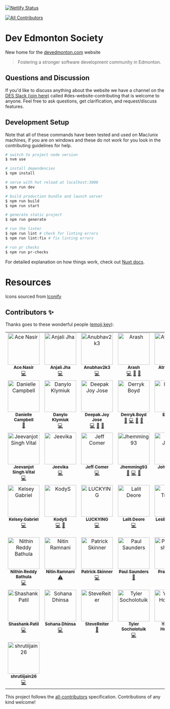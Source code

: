 [![Netlify Status](https://api.netlify.com/api/v1/badges/5f9bdcfb-7b48-46e8-a58d-dfd2b32d8ccc/deploy-status)](https://app.netlify.com/sites/dev-edmonton/deploys)

<!-- ALL-CONTRIBUTORS-BADGE:START - Do not remove or modify this section -->
[![All Contributors](https://img.shields.io/badge/all_contributors-43-orange.svg?style=flat-square)](#contributors-)
<!-- ALL-CONTRIBUTORS-BADGE:END -->

# Dev Edmonton Society

New home for the [devedmonton.com](https://devedmonton.com) website

> Fostering a stronger software development community in Edmonton.

## Questions and Discussion

If you'd like to discuss anything about the website we have a channel on the [DES Slack (join here)](https://devedmonton.com/#about-our-slack) called #des-website-contributing that is welcome to anyone. Feel free to ask questions, get clarification, and request/discuss features.

## Development Setup

Note that all of these commands have been tested and used on Mac/unix machines, if you are on windows and these do not work for you look in the contributing guidelines for help.

```bash
# switch to project node version
$ nvm use

# install dependencies
$ npm install

# serve with hot reload at localhost:3000
$ npm run dev

# build production bundle and launch server
$ npm run build
$ npm run start

# generate static project
$ npm run generate

# run the linter
$ npm run lint # check for linting errors
$ npm run lint:fix # fix linting errors

# run pr checks
$ npm run pr-checks
```

For detailed explanation on how things work, check out [Nuxt docs](https://nuxt.com).

# Resources

Icons sourced from [Iconify](https://iconify.design/icon-sets/ph/)

## Contributors ✨

Thanks goes to these wonderful people ([emoji key](https://allcontributors.org/docs/en/emoji-key)):

<!-- ALL-CONTRIBUTORS-LIST:START - Do not remove or modify this section -->
<!-- prettier-ignore-start -->
<!-- markdownlint-disable -->
<table>
  <tbody>
    <tr>
      <td align="center" valign="top" width="14.28%"><a href="http://www.acedit.ca"><img src="https://avatars.githubusercontent.com/u/5544472?v=4?s=100" width="100px;" alt="Ace Nasir"/><br /><sub><b>Ace Nasir</b></sub></a><br /><a href="https://github.com/devedmonton/DES-Website/commits?author=acenasir" title="Code">💻</a></td>
      <td align="center" valign="top" width="14.28%"><a href="https://github.com/blizet"><img src="https://avatars.githubusercontent.com/u/109814198?v=4?s=100" width="100px;" alt="Anjali Jha"/><br /><sub><b>Anjali Jha</b></sub></a><br /><a href="https://github.com/devedmonton/DES-Website/commits?author=blizet" title="Code">💻</a></td>
      <td align="center" valign="top" width="14.28%"><a href="https://github.com/Anubhav2k3"><img src="https://avatars.githubusercontent.com/u/154492989?v=4?s=100" width="100px;" alt="Anubhav2k3"/><br /><sub><b>Anubhav2k3</b></sub></a><br /><a href="https://github.com/devedmonton/DES-Website/commits?author=Anubhav2k3" title="Code">💻</a></td>
      <td align="center" valign="top" width="14.28%"><a href="http://arashsheyda.me"><img src="https://avatars.githubusercontent.com/u/38922203?v=4?s=100" width="100px;" alt="Arash"/><br /><sub><b>Arash</b></sub></a><br /><a href="https://github.com/devedmonton/DES-Website/commits?author=arashsheyda" title="Code">💻</a> <a href="#ideas-arashsheyda" title="Ideas, Planning, & Feedback">🤔</a> <a href="https://github.com/devedmonton/DES-Website/pulls?q=is%3Apr+reviewed-by%3Aarashsheyda" title="Reviewed Pull Requests">👀</a></td>
      <td align="center" valign="top" width="14.28%"><a href="https://github.com/Atremblay9"><img src="https://avatars.githubusercontent.com/u/143830886?v=4?s=100" width="100px;" alt="Atremblay9"/><br /><sub><b>Atremblay9</b></sub></a><br /><a href="https://github.com/devedmonton/DES-Website/commits?author=Atremblay9" title="Code">💻</a></td>
      <td align="center" valign="top" width="14.28%"><a href="https://atri.dad"><img src="https://avatars.githubusercontent.com/u/88056492?v=4?s=100" width="100px;" alt="Atridad Lahiji"/><br /><sub><b>Atridad Lahiji</b></sub></a><br /><a href="https://github.com/devedmonton/DES-Website/commits?author=atridadl" title="Code">💻</a></td>
      <td align="center" valign="top" width="14.28%"><a href="http://djphan.github.io/home-page/"><img src="https://avatars.githubusercontent.com/u/6673572?v=4?s=100" width="100px;" alt="Dan Phan"/><br /><sub><b>Dan Phan</b></sub></a><br /><a href="https://github.com/devedmonton/DES-Website/commits?author=djphan" title="Code">💻</a> <a href="#design-djphan" title="Design">🎨</a></td>
    </tr>
    <tr>
      <td align="center" valign="top" width="14.28%"><a href="https://github.com/dcampbelld"><img src="https://avatars.githubusercontent.com/u/48037071?v=4?s=100" width="100px;" alt="Danielle Campbell"/><br /><sub><b>Danielle Campbell</b></sub></a><br /><a href="https://github.com/devedmonton/DES-Website/pulls?q=is%3Apr+reviewed-by%3Adcampbelld" title="Reviewed Pull Requests">👀</a></td>
      <td align="center" valign="top" width="14.28%"><a href="https://github.com/Danbka-Taranbka"><img src="https://avatars.githubusercontent.com/u/114756664?v=4?s=100" width="100px;" alt="Danylo Klymiuk"/><br /><sub><b>Danylo Klymiuk</b></sub></a><br /><a href="https://github.com/devedmonton/DES-Website/commits?author=Danbka-Taranbka" title="Code">💻</a></td>
      <td align="center" valign="top" width="14.28%"><a href="https://github.com/deejayjay"><img src="https://avatars.githubusercontent.com/u/72120524?v=4?s=100" width="100px;" alt="Deepak Joy Jose"/><br /><sub><b>Deepak Joy Jose</b></sub></a><br /><a href="https://github.com/devedmonton/DES-Website/commits?author=deejayjay" title="Code">💻</a> <a href="#ideas-deejayjay" title="Ideas, Planning, & Feedback">🤔</a> <a href="https://github.com/devedmonton/DES-Website/pulls?q=is%3Apr+reviewed-by%3Adeejayjay" title="Reviewed Pull Requests">👀</a></td>
      <td align="center" valign="top" width="14.28%"><a href="https://github.com/dboydgit"><img src="https://avatars.githubusercontent.com/u/24216368?v=4?s=100" width="100px;" alt="Derryk Boyd"/><br /><sub><b>Derryk Boyd</b></sub></a><br /><a href="#design-dboydgit" title="Design">🎨</a> <a href="https://github.com/devedmonton/DES-Website/commits?author=dboydgit" title="Code">💻</a> <a href="https://github.com/devedmonton/DES-Website/pulls?q=is%3Apr+reviewed-by%3Adboydgit" title="Reviewed Pull Requests">👀</a> <a href="#ideas-dboydgit" title="Ideas, Planning, & Feedback">🤔</a></td>
      <td align="center" valign="top" width="14.28%"><a href="https://github.com/EmmettAMartin"><img src="https://avatars.githubusercontent.com/u/109122151?v=4?s=100" width="100px;" alt="Emmett"/><br /><sub><b>Emmett</b></sub></a><br /><a href="https://github.com/devedmonton/DES-Website/commits?author=EmmettAMartin" title="Code">💻</a></td>
      <td align="center" valign="top" width="14.28%"><a href="http://www.estynedwards.com"><img src="https://avatars.githubusercontent.com/u/1813396?v=4?s=100" width="100px;" alt="Estyn Edwards"/><br /><sub><b>Estyn Edwards</b></sub></a><br /><a href="https://github.com/devedmonton/DES-Website/commits?author=Estyn" title="Code">💻</a> <a href="#design-Estyn" title="Design">🎨</a> <a href="https://github.com/devedmonton/DES-Website/commits?author=Estyn" title="Documentation">📖</a></td>
      <td align="center" valign="top" width="14.28%"><a href="https://github.com/henrque"><img src="https://avatars.githubusercontent.com/u/43590514?v=4?s=100" width="100px;" alt="Henrique Bini"/><br /><sub><b>Henrique Bini</b></sub></a><br /><a href="https://github.com/devedmonton/DES-Website/commits?author=henrque" title="Code">💻</a> <a href="#design-henrque" title="Design">🎨</a></td>
    </tr>
    <tr>
      <td align="center" valign="top" width="14.28%"><a href="https://www.linkedin.com/in/jeevanjot-singh/"><img src="https://avatars.githubusercontent.com/u/40867747?v=4?s=100" width="100px;" alt="Jeevanjot Singh Vital"/><br /><sub><b>Jeevanjot Singh Vital</b></sub></a><br /><a href="https://github.com/devedmonton/DES-Website/commits?author=VitalJeevanjot" title="Code">💻</a></td>
      <td align="center" valign="top" width="14.28%"><a href="https://github.com/jeevikasirwani"><img src="https://avatars.githubusercontent.com/u/83456541?v=4?s=100" width="100px;" alt="Jeevika"/><br /><sub><b>Jeevika</b></sub></a><br /><a href="https://github.com/devedmonton/DES-Website/commits?author=jeevikasirwani" title="Code">💻</a></td>
      <td align="center" valign="top" width="14.28%"><a href="https://github.com/jsc215"><img src="https://avatars.githubusercontent.com/u/30930575?v=4?s=100" width="100px;" alt="Jeff Comer"/><br /><sub><b>Jeff Comer</b></sub></a><br /><a href="https://github.com/devedmonton/DES-Website/commits?author=jsc215" title="Code">💻</a></td>
      <td align="center" valign="top" width="14.28%"><a href="https://github.com/Jhemming93"><img src="https://avatars.githubusercontent.com/u/97263089?v=4?s=100" width="100px;" alt="Jhemming93"/><br /><sub><b>Jhemming93</b></sub></a><br /><a href="#ideas-Jhemming93" title="Ideas, Planning, & Feedback">🤔</a> <a href="https://github.com/devedmonton/DES-Website/commits?author=Jhemming93" title="Code">💻</a> <a href="https://github.com/devedmonton/DES-Website/pulls?q=is%3Apr+reviewed-by%3AJhemming93" title="Reviewed Pull Requests">👀</a></td>
      <td align="center" valign="top" width="14.28%"><a href="https://github.com/johnjovero98"><img src="https://avatars.githubusercontent.com/u/144284522?v=4?s=100" width="100px;" alt="John Jovero"/><br /><sub><b>John Jovero</b></sub></a><br /><a href="https://github.com/devedmonton/DES-Website/commits?author=johnjovero98" title="Code">💻</a></td>
      <td align="center" valign="top" width="14.28%"><a href="https://joshmacsween.netlify.app/"><img src="https://avatars.githubusercontent.com/u/37757951?v=4?s=100" width="100px;" alt="Josh MacSween"/><br /><sub><b>Josh MacSween</b></sub></a><br /><a href="https://github.com/devedmonton/DES-Website/commits?author=JoshMacSween" title="Code">💻</a> <a href="#design-JoshMacSween" title="Design">🎨</a></td>
      <td align="center" valign="top" width="14.28%"><a href="http://keifer.dev"><img src="https://avatars.githubusercontent.com/u/9795658?v=4?s=100" width="100px;" alt="Keifer Erikson"/><br /><sub><b>Keifer Erikson</b></sub></a><br /><a href="https://github.com/devedmonton/DES-Website/commits?author=keifererikson" title="Code">💻</a></td>
    </tr>
    <tr>
      <td align="center" valign="top" width="14.28%"><a href="https://github.com/blerg-rush"><img src="https://avatars.githubusercontent.com/u/47253497?v=4?s=100" width="100px;" alt="Kelsey Gabriel"/><br /><sub><b>Kelsey Gabriel</b></sub></a><br /><a href="https://github.com/devedmonton/DES-Website/commits?author=blerg-rush" title="Code">💻</a></td>
      <td align="center" valign="top" width="14.28%"><a href="http://www.vansloten.ca"><img src="https://avatars.githubusercontent.com/u/59428387?v=4?s=100" width="100px;" alt="KodyS"/><br /><sub><b>KodyS</b></sub></a><br /><a href="https://github.com/devedmonton/DES-Website/commits?author=kodyVS" title="Code">💻</a> <a href="#ideas-kodyVS" title="Ideas, Planning, & Feedback">🤔</a></td>
      <td align="center" valign="top" width="14.28%"><a href="https://github.com/LUCKYINGGG"><img src="https://avatars.githubusercontent.com/u/39611265?v=4?s=100" width="100px;" alt="LUCKYING"/><br /><sub><b>LUCKYING</b></sub></a><br /><a href="https://github.com/devedmonton/DES-Website/commits?author=LUCKYINGGG" title="Code">💻</a></td>
      <td align="center" valign="top" width="14.28%"><a href="https://github.com/LalitDeore"><img src="https://avatars.githubusercontent.com/u/92305713?v=4?s=100" width="100px;" alt="Lalit Deore"/><br /><sub><b>Lalit Deore</b></sub></a><br /><a href="https://github.com/devedmonton/DES-Website/commits?author=LalitDeore" title="Code">💻</a></td>
      <td align="center" valign="top" width="14.28%"><a href="https://github.com/leslietech"><img src="https://avatars.githubusercontent.com/u/49253776?v=4?s=100" width="100px;" alt="Leslie Tshuma"/><br /><sub><b>Leslie Tshuma</b></sub></a><br /><a href="https://github.com/devedmonton/DES-Website/commits?author=leslietech" title="Code">💻</a></td>
      <td align="center" valign="top" width="14.28%"><a href="http://mandymeindersma.com/"><img src="https://avatars.githubusercontent.com/u/17459171?v=4?s=100" width="100px;" alt="Mandy Meindersma"/><br /><sub><b>Mandy Meindersma</b></sub></a><br /><a href="https://github.com/devedmonton/DES-Website/commits?author=MandyMeindersma" title="Code">💻</a> <a href="#design-MandyMeindersma" title="Design">🎨</a> <a href="https://github.com/devedmonton/DES-Website/commits?author=MandyMeindersma" title="Documentation">📖</a> <a href="https://github.com/devedmonton/DES-Website/pulls?q=is%3Apr+reviewed-by%3AMandyMeindersma" title="Reviewed Pull Requests">👀</a></td>
      <td align="center" valign="top" width="14.28%"><a href="http://burmis.ca"><img src="https://avatars.githubusercontent.com/u/61872?v=4?s=100" width="100px;" alt="Mark Bennett"/><br /><sub><b>Mark Bennett</b></sub></a><br /><a href="https://github.com/devedmonton/DES-Website/commits?author=MarkBennett" title="Code">💻</a> <a href="#design-MarkBennett" title="Design">🎨</a> <a href="https://github.com/devedmonton/DES-Website/pulls?q=is%3Apr+reviewed-by%3AMarkBennett" title="Reviewed Pull Requests">👀</a> <a href="https://github.com/devedmonton/DES-Website/commits?author=MarkBennett" title="Documentation">📖</a></td>
    </tr>
    <tr>
      <td align="center" valign="top" width="14.28%"><a href="https://github.com/innith"><img src="https://avatars.githubusercontent.com/u/97607439?v=4?s=100" width="100px;" alt="Nithin Reddy Bathula"/><br /><sub><b>Nithin Reddy Bathula</b></sub></a><br /><a href="https://github.com/devedmonton/DES-Website/commits?author=innith" title="Code">💻</a></td>
      <td align="center" valign="top" width="14.28%"><a href="https://github.com/NitinRamnani"><img src="https://avatars.githubusercontent.com/u/16476523?v=4?s=100" width="100px;" alt="Nitin Ramnani"/><br /><sub><b>Nitin Ramnani</b></sub></a><br /><a href="https://github.com/devedmonton/DES-Website/commits?author=NitinRamnani" title="Tests">⚠️</a></td>
      <td align="center" valign="top" width="14.28%"><a href="https://www.patski.dev/"><img src="https://avatars.githubusercontent.com/u/143831014?v=4?s=100" width="100px;" alt="Patrick Skinner"/><br /><sub><b>Patrick Skinner</b></sub></a><br /><a href="https://github.com/devedmonton/DES-Website/commits?author=charrde" title="Code">💻</a></td>
      <td align="center" valign="top" width="14.28%"><a href="https://github.com/psaunderualberta"><img src="https://avatars.githubusercontent.com/u/44712655?v=4?s=100" width="100px;" alt="Paul Saunders"/><br /><sub><b>Paul Saunders</b></sub></a><br /><a href="https://github.com/devedmonton/DES-Website/commits?author=psaunderualberta" title="Documentation">📖</a></td>
      <td align="center" valign="top" width="14.28%"><a href="https://github.com/PrathameshSonje"><img src="https://avatars.githubusercontent.com/u/111238447?v=4?s=100" width="100px;" alt="Prathamesh sonje"/><br /><sub><b>Prathamesh sonje</b></sub></a><br /><a href="https://github.com/devedmonton/DES-Website/commits?author=PrathameshSonje" title="Code">💻</a></td>
      <td align="center" valign="top" width="14.28%"><a href="https://praveenshinde.pages.dev/"><img src="https://avatars.githubusercontent.com/u/107350270?v=4?s=100" width="100px;" alt="Praveen Shinde"/><br /><sub><b>Praveen Shinde</b></sub></a><br /><a href="https://github.com/devedmonton/DES-Website/commits?author=PraveenShinde3" title="Code">💻</a></td>
      <td align="center" valign="top" width="14.28%"><a href="https://github.com/salmy101"><img src="https://avatars.githubusercontent.com/u/104947398?v=4?s=100" width="100px;" alt="Salma Ibrahim"/><br /><sub><b>Salma Ibrahim</b></sub></a><br /><a href="https://github.com/devedmonton/DES-Website/commits?author=salmy101" title="Code">💻</a></td>
    </tr>
    <tr>
      <td align="center" valign="top" width="14.28%"><a href="https://github.com/shassshank"><img src="https://avatars.githubusercontent.com/u/115841059?v=4?s=100" width="100px;" alt="Shashank Patil"/><br /><sub><b>Shashank Patil</b></sub></a><br /><a href="https://github.com/devedmonton/DES-Website/commits?author=shassshank" title="Code">💻</a></td>
      <td align="center" valign="top" width="14.28%"><a href="https://github.com/sdhinsa11"><img src="https://avatars.githubusercontent.com/u/145224031?v=4?s=100" width="100px;" alt="Sohana Dhinsa"/><br /><sub><b>Sohana Dhinsa</b></sub></a><br /><a href="https://github.com/devedmonton/DES-Website/commits?author=sdhinsa11" title="Code">💻</a></td>
      <td align="center" valign="top" width="14.28%"><a href="https://github.com/SteveReiter"><img src="https://avatars.githubusercontent.com/u/8506743?v=4?s=100" width="100px;" alt="SteveReiter"/><br /><sub><b>SteveReiter</b></sub></a><br /><a href="https://github.com/devedmonton/DES-Website/commits?author=SteveReiter" title="Documentation">📖</a></td>
      <td align="center" valign="top" width="14.28%"><a href="https://github.com/tylersocholotuik"><img src="https://avatars.githubusercontent.com/u/143831033?v=4?s=100" width="100px;" alt="Tyler Socholotuik"/><br /><sub><b>Tyler Socholotuik</b></sub></a><br /><a href="https://github.com/devedmonton/DES-Website/commits?author=tylersocholotuik" title="Code">💻</a></td>
      <td align="center" valign="top" width="14.28%"><a href="https://github.com/yaroslavhoretskyi"><img src="https://avatars.githubusercontent.com/u/52444900?v=4?s=100" width="100px;" alt="Yaroslav Horetskyi"/><br /><sub><b>Yaroslav Horetskyi</b></sub></a><br /><a href="https://github.com/devedmonton/DES-Website/commits?author=yaroslavhoretskyi" title="Code">💻</a></td>
      <td align="center" valign="top" width="14.28%"><a href="https://github.com/olimpiuus"><img src="https://avatars.githubusercontent.com/u/101880197?v=4?s=100" width="100px;" alt="Yuriy Kolegin"/><br /><sub><b>Yuriy Kolegin</b></sub></a><br /><a href="https://github.com/devedmonton/DES-Website/commits?author=olimpiuus" title="Code">💻</a> <a href="#ideas-olimpiuus" title="Ideas, Planning, & Feedback">🤔</a> <a href="https://github.com/devedmonton/DES-Website/issues?q=author%3Aolimpiuus" title="Bug reports">🐛</a></td>
      <td align="center" valign="top" width="14.28%"><a href="https://rybo.dev"><img src="https://avatars.githubusercontent.com/u/53452222?v=4?s=100" width="100px;" alt="bottbott"/><br /><sub><b>bottbott</b></sub></a><br /><a href="https://github.com/devedmonton/DES-Website/commits?author=bottbott" title="Code">💻</a> <a href="https://github.com/devedmonton/DES-Website/commits?author=bottbott" title="Documentation">📖</a></td>
      <td align="center" valign="top" width="14.28%"><a href="https://github.com/dgmouris"><img src="https://avatars.githubusercontent.com/u/8164434?v=4?s=100" width="100px;" alt="dgmouris"/><br /><sub><b>dgmouris</b></sub></a><br /><a href="#ideas-dgmouris" title="Ideas, Planning, & Feedback">🤔</a> <a href="https://github.com/devedmonton/DES-Website/commits?author=dgmouris" title="Code">💻</a> <a href="https://github.com/devedmonton/DES-Website/commits?author=dgmouris" title="Documentation">📖</a></td>
    </tr>
    <tr>
      <td align="center" valign="top" width="14.28%"><a href="https://github.com/shrutiijain26"><img src="https://avatars.githubusercontent.com/u/162204506?v=4?s=100" width="100px;" alt="shrutiijain26"/><br /><sub><b>shrutiijain26</b></sub></a><br /><a href="https://github.com/devedmonton/DES-Website/commits?author=shrutiijain26" title="Code">💻</a></td>
    </tr>
  </tbody>
</table>

<!-- markdownlint-restore -->
<!-- prettier-ignore-end -->

<!-- ALL-CONTRIBUTORS-LIST:END -->

This project follows the [all-contributors](https://github.com/all-contributors/all-contributors) specification. Contributions of any kind welcome!
